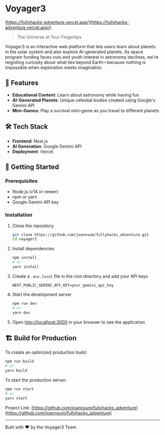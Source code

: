 # Voyager3

[https://fullyhacks-adventure.vercel.app/](https://fullyhacks-adventure.vercel.app/)

> The Universe at Your Fingertips

Voyager3 is an interactive web platform that lets users learn about planets in the solar system and also explore AI-generated planets. As space program funding faces cuts and youth interest in astronomy declines, we're reigniting curiosity about what lies beyond Earth—because nothing is impossible when exploration meets imagination.

## 🌌 Features

- **Educational Content**: Learn about astronomy while having fun
- **AI-Generated Planets**: Unique celestial bodies created using Google's Gemini API
- **Mini-Games**: Play a survival mini-game as you travel to different planets

## 🛠️ Tech Stack

- **Frontend**: Next.js
- **AI Generation**: Google Gemini API
- **Deployment**: Vercel

## 🚀 Getting Started

### Prerequisites

- Node.js (v14 or newer)
- npm or yarn
- Google Gemini API key

### Installation

1. Clone the repository
   ```bash
   git clone https://github.com/joannsum/fullyhacks_adventure.git
   cd voyager3
   ```

2. Install dependencies
   ```bash
   npm install
   # or
   yarn install
   ```

3. Create a `.env.local` file in the root directory and add your API keys
   ```
   NEXT_PUBLIC_GEMINI_API_KEY=your_gemini_api_key
   ```

4. Start the development server
   ```bash
   npm run dev
   # or
   yarn dev
   ```

5. Open [http://localhost:3000](http://localhost:3000) in your browser to see the application

## 🏗️ Build for Production

To create an optimized production build:

```bash
npm run build
# or
yarn build
```

To start the production server:

```bash
npm run start
# or
yarn start
```

Project Link: [https://github.com/joannsum/fullyhacks_adventure](https://github.com/joannsum/fullyhacks_adventure)

---

Built with ❤️ by the Voyager3 Team
